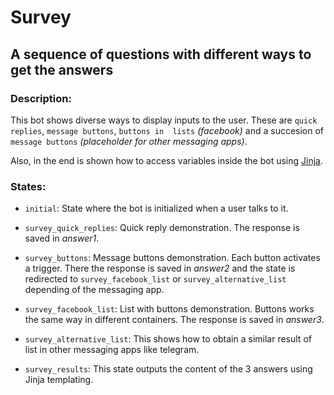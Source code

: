 # Survey

## A sequence of questions with different ways to get the answers

### Description:

This bot shows diverse ways to display inputs to the user. These are `quick replies`, `message buttons`, `buttons in 
lists` _(facebook)_ and a succesion of `message buttons` _(placeholder for other messaging apps)_. 

Also, in the end is shown how to access variables inside the bot using [Jinja](http://jinja.pocoo.org/).

### States:

- `initial`: State where the bot is initialized when a user talks to it.

- `survey_quick_replies`: Quick reply demonstration. The response is saved in _answer1_.

- `survey_buttons`: Message buttons demonstration. Each button activates a trigger. There the response is saved in 
_answer2_ and the state is redirected to `survey_facebook_list` or `survey_alternative_list` depending of the messaging app.

- `survey_facebook_list`: List with buttons demonstration. Buttons works the same way in different containers. The 
response is saved in _answer3_.

- `survey_alternative_list`: This shows how to obtain a similar result of list in other messaging apps like telegram.

- `survey_results`: This state outputs the content of the 3 answers using Jinja templating.